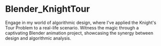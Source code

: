 # Blender_KnightTour
Engage in my world of algorithmic design, where I've applied the Knight's Tour Problem to a real-life scenario. Witness the magic through a captivating Blender animation project, showcasing the synergy between design and algorithmic analysis. 
